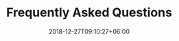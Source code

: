 ---
title: "Frequently Asked Questions"
date: 2018-12-27T09:10:27+06:00

banner:
  url: "images/lift.png"
  y_position: 55%
  text_color: white
---